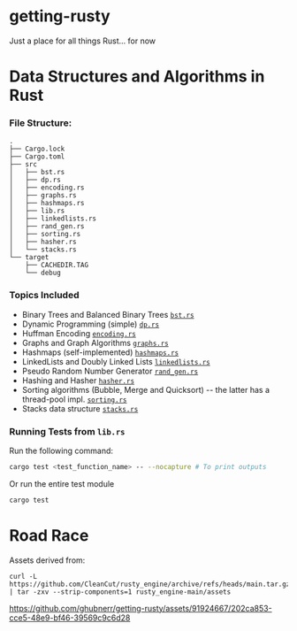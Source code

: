 # getting-rusty

Just a place for all things Rust... for now

# Data Structures and Algorithms in Rust

### File Structure:

```
.
├── Cargo.lock
├── Cargo.toml
├── src
│   ├── bst.rs
│   ├── dp.rs
│   ├── encoding.rs
│   ├── graphs.rs
│   ├── hashmaps.rs
│   ├── lib.rs
│   ├── linkedlists.rs
│   ├── rand_gen.rs
│   ├── sorting.rs
│   ├── hasher.rs
│   └── stacks.rs
└── target
    ├── CACHEDIR.TAG
    └── debug
```

### Topics Included

- Binary Trees and Balanced Binary Trees [`bst.rs`](./data-structures-and-algorithms/src/bst.rs)
- Dynamic Programming (simple) [`dp.rs`](./data-structures-and-algorithms/src/dp.rs)
- Huffman Encoding [`encoding.rs`](./data-structures-and-algorithms/src/encoding.rs)
- Graphs and Graph Algorithms [`graphs.rs`](./data-structures-and-algorithms/src/graphs.rs)
- Hashmaps (self-implemented) [`hashmaps.rs`](./data-structures-and-algorithms/src/hashmaps.rs)
- LinkedLists and Doubly Linked Lists [`linkedlists.rs`](./data-structures-and-algorithms/src/linkedlists.rs)
- Pseudo Random Number Generator [`rand_gen.rs`](./data-structures-and-algorithms/src/rand_gen.rs)
- Hashing and Hasher [`hasher.rs`](./data-structures-and-algorithms/src/hasher.rs)
- Sorting algorithms (Bubble, Merge and Quicksort) -- the latter has a thread-pool impl. [`sorting.rs`](./data-structures-and-algorithms/src/sorting.rs)
- Stacks data structure [`stacks.rs`](./data-structures-and-algorithms/src/stacks.rs)

### Running Tests from `lib.rs`

Run the following command:

```bash
cargo test <test_function_name> -- --nocapture # To print outputs
```

Or run the entire test module

```bash
cargo test
```

# Road Race

Assets derived from:

```
curl -L https://github.com/CleanCut/rusty_engine/archive/refs/heads/main.tar.gz | tar -zxv --strip-components=1 rusty_engine-main/assets
```

https://github.com/ghubnerr/getting-rusty/assets/91924667/202ca853-cce5-48e9-bf46-39569c9c6d28
